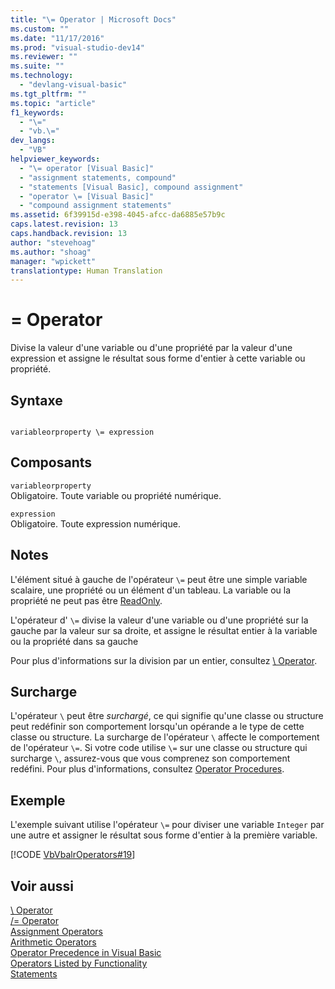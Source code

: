```yaml
---
title: "\= Operator | Microsoft Docs"
ms.custom: ""
ms.date: "11/17/2016"
ms.prod: "visual-studio-dev14"
ms.reviewer: ""
ms.suite: ""
ms.technology: 
  - "devlang-visual-basic"
ms.tgt_pltfrm: ""
ms.topic: "article"
f1_keywords: 
  - "\="
  - "vb.\="
dev_langs: 
  - "VB"
helpviewer_keywords: 
  - "\= operator [Visual Basic]"
  - "assignment statements, compound"
  - "statements [Visual Basic], compound assignment"
  - "operator \= [Visual Basic]"
  - "compound assignment statements"
ms.assetid: 6f39915d-e398-4045-afcc-da6885e57b9c
caps.latest.revision: 13
caps.handback.revision: 13
author: "stevehoag"
ms.author: "shoag"
manager: "wpickett"
translationtype: Human Translation
---
```

# \= Operator
Divise la valeur d'une variable ou d'une propriété par la valeur d'une expression et assigne le résultat sous forme d'entier à cette variable ou propriété.  
  
## Syntaxe  
  
```  
  
variableorproperty \= expression  
```  
  
## Composants  
 `variableorproperty`  
 Obligatoire.  Toute variable ou propriété numérique.  
  
 `expression`  
 Obligatoire.  Toute expression numérique.  
  
## Notes  
 L'élément situé à gauche de l'opérateur `\=` peut être une simple variable scalaire, une propriété ou un élément d'un tableau.  La variable ou la propriété ne peut pas être [ReadOnly](../../../visual-basic/language-reference/modifiers/readonly.md).  
  
 L'opérateur d' `\=` divise la valeur d'une variable ou d'une propriété sur la gauche par la valeur sur sa droite, et assigne le résultat entier à la variable ou la propriété dans sa gauche  
  
 Pour plus d'informations sur la division par un entier, consultez [\\ Operator](../../../visual-basic/language-reference/operators/integer-division-operator.md).  
  
## Surcharge  
 L'opérateur `\` peut être *surchargé*, ce qui signifie qu'une classe ou structure peut redéfinir son comportement lorsqu'un opérande a le type de cette classe ou structure.  La surcharge de l'opérateur `\` affecte le comportement de l'opérateur `\=`.  Si votre code utilise `\=` sur une classe ou structure qui surcharge `\`, assurez\-vous que vous comprenez son comportement redéfini.  Pour plus d'informations, consultez [Operator Procedures](../../../visual-basic/programming-guide/language-features/procedures/operator-procedures.md).  
  
## Exemple  
 L'exemple suivant utilise l'opérateur `\=` pour diviser une variable `Integer` par une autre et assigner le résultat sous forme d'entier à la première variable.  
  
 [!CODE [VbVbalrOperators#19](../CodeSnippet/VS_Snippets_VBCSharp/VbVbalrOperators#19)]  
  
## Voir aussi  
 [\\ Operator](../../../visual-basic/language-reference/operators/integer-division-operator.md)   
 [\/\= Operator](../../../visual-basic/language-reference/operators/floating-point-division-assignment-operator.md)   
 [Assignment Operators](../../../visual-basic/language-reference/operators/assignment-operators.md)   
 [Arithmetic Operators](../../../visual-basic/language-reference/operators/arithmetic-operators.md)   
 [Operator Precedence in Visual Basic](../../../visual-basic/language-reference/operators/operator-precedence.md)   
 [Operators Listed by Functionality](../../../visual-basic/language-reference/operators/operators-listed-by-functionality.md)   
 [Statements](../../../visual-basic/programming-guide/language-features/statements.md)
